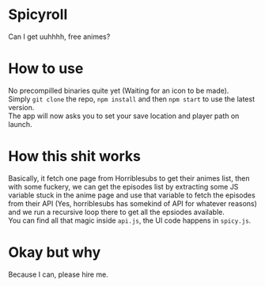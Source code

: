 # Spicyroll

Can I get uuhhhh, free animes?

# How to use
No precompilled binaries quite yet (Waiting for an icon to be made).  
Simply `git clone` the repo, `npm install` and then `npm start` to use the latest version.  
The app will now asks you to set your save location and player path on launch.  

# How this shit works

Basically, it fetch one page from Horriblesubs to get their animes list, then with some fuckery, we can get the episodes list by extracting some JS variable stuck in the anime page and use that variable to fetch the episodes from their API (Yes, horriblesubs has somekind of API for whatever reasons) and we run a recursive loop there to get all the epsiodes available.  
You can find all that magic inside `api.js`, the UI code happens in `spicy.js`.

# Okay but why
Because I can, please hire me.